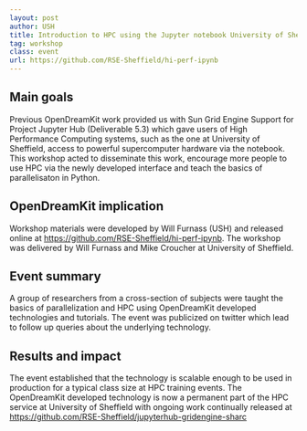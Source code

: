 ```yaml
---
layout: post
author: USH
title: Introduction to HPC using the Jupyter notebook University of Sheffield, 12th of April 2018
tag: workshop
class: event
url: https://github.com/RSE-Sheffield/hi-perf-ipynb
---
```


## Main goals

 Previous OpenDreamKit work provided us with Sun Grid Engine Support for Project Jupyter Hub (Deliverable 5.3) which gave users of High Performance Computing systems, such as the one at University of Sheffield, access to powerful supercomputer hardware via the notebook. This workshop acted to disseminate this work, encourage more people to use HPC via the newly developed interface and teach the basics of parallelisaton in Python.

## OpenDreamKit implication

 Workshop materials were developed by Will Furnass (USH) and released online at https://github.com/RSE-Sheffield/hi-perf-ipynb. The workshop was delivered by Will Furnass and Mike Croucher at University of Sheffield.

## Event summary

 A group of researchers from a cross-section of subjects were taught the basics of parallelization and HPC using OpenDreamKit developed technologies and tutorials. The event was publicized on twitter which lead to follow up queries about the underlying technology.

## Results and impact

 The event established that the technology is scalable enough to be used in production for a typical class size at HPC training events. The OpenDreamKit developed technology is now a permanent part of the HPC service at University of Sheffield with ongoing work continually released at https://github.com/RSE-Sheffield/jupyterhub-gridengine-sharc


